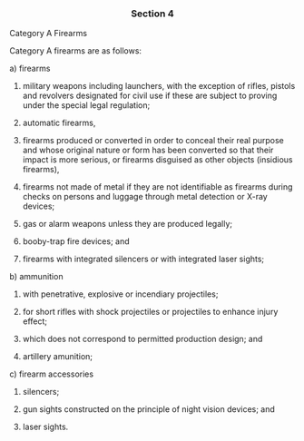 ### <a name="section_4"></a><p align="center">Section 4</p>

Category A Firearms

Category A firearms are as follows:

a) firearms

1. military weapons including launchers, with the exception of rifles, pistols and revolvers designated for civil use if these are subject to proving under the special legal regulation;

2. automatic firearms,

3. firearms produced or converted in order to conceal their real purpose and whose original nature or form has been converted so that their impact is more serious, or firearms disguised as other objects (insidious firearms),

4. firearms not made of metal if they are not identifiable as firearms during checks on persons and luggage through metal detection or X-ray devices;

5. gas or alarm weapons unless they are produced legally;

6. booby-trap fire devices; and

7. firearms with integrated silencers or with integrated laser sights;

b) ammunition

1. with penetrative, explosive or incendiary projectiles;

2. for short rifles with shock projectiles or projectiles to enhance injury effect;

3. which does not correspond to permitted production design; and

4. artillery amunition;

c) firearm accessories

1. silencers;

2. gun sights constructed on the principle of night vision devices; and

3. laser sights.

